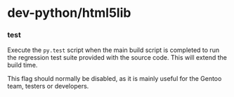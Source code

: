 # dev-python/html5lib

### test
Execute the `py.test` script when the main build script is completed to run the regression test suite provided with the source code. This will extend the build time.

This flag should normally be disabled, as it is mainly useful for the Gentoo team, testers or developers.
